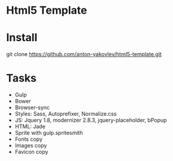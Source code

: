 # Html5 Template
# Install
git clone https://github.com/anton-yakovlev/html5-template.git
# Tasks
* Gulp
* Bower
* Browser-sync
* Styles: Sass, Autoprefixer, Normalize.css
* JS: Jquery 1.8, modernizer 2.8.3, jquery-placeholder, bPopup
* HTML: Jade
* Sprite with gulp.spritesmith
* Fonts copy
* Images copy
* Favicon copy